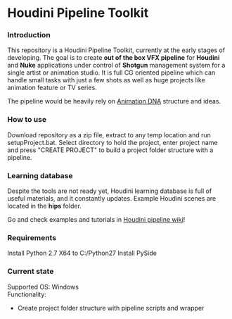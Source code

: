 # Houdini Pipeline Toolkit

### Introduction
This repository is a Houdini Pipeline Toolkit, currently at the early stages of developing. 
The goal is to create **out of the box VFX pipeline** for **Houdini** and **Nuke** applications under control of **Shotgun** management system
for a single artist or animation studio. It is full CG oriented pipeline which can handle small tasks with just a few shots as well as huge projects like animation feature or TV series.

The pipeline would be heavily rely on [Animation DNA](https://github.com/kiryha/AnimationDNA/wiki) structure and ideas.

### How to use
Download repository as a zip file, extract to any temp location and run setupProject.bat. Select directory to hold the project, enter project name and press "CREATE PROJECT" to build a project folder structure with a pipeline.

### Learning database
Despite the tools are not ready yet, Houdini learning database is full of useful materials, and it constantly updates.
Example Houdini scenes are located in the **hips** folder.
 
Go and check examples and tutorials in [Houdini pipeline wiki](https://github.com/kiryha/Houdini/wiki)!

### Requirements
Install Python 2.7 X64 to C:/Python27
Install PySide

### Current state
Supported OS: Windows  
Functionality:  
- Create project folder structure with pipeline scripts and wrapper
